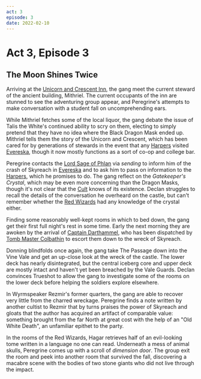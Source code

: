 ```yaml
---
act: 3
episode: 3
date: 2022-02-10
---
```

# Act 3, Episode 3
## The Moon Shines Twice
Arriving at the [Unicorn and Crescent Inn](../../locations/evereska/unicorn-and-crescent-inn.md), the gang meet the current steward of the ancient building, Mithriel. The current occupants of the inn are stunned to see the adventuring group appear, and Peregrine's attempts to make conversation with a student fall on uncomprehending ears.

While Mithriel fetches some of the local liquor, the gang debate the issue of Talis the White's continued ability to scry on them, electing to simply pretend that they have no idea where the Black Dragon Mask ended up. Mithriel tells them the story of the Unicorn and Crescent, which has been cared for by generations of stewards in the event that any [Harpers](../../articles/factions/harpers.md) visited [Evereska](../../locations/evereska.md), though it now mostly functions as a sort of co-op and college bar.

Peregrine contacts the [Lord Sage of Phlan](../../npcs/lord-sage.md) via *sending* to inform him of the crash of Skyreach in [Evereska](../../locations/evereska.md) and to ask him to pass on information to the [Harpers](../../articles/factions/harpers.md), which he promises to do. The gang reflect on the *Gatekeeper's Crystal*, which may be even more concerning than the Dragon Masks, though it's not clear that the [Cult](../../articles/factions/cult-of-the-dragon.md) knows of its existence. Declan struggles to recall the details of the conversation he overheard on the castle, but can't remember whether the [Red Wizards](../../articles/factions/red-wizards-of-thay.md) had any knowledge of the crystal either.

Finding some reasonably well-kept rooms in which to bed down, the gang get their first full night's rest in some time. Early the next morning they are awoken by the arrival of [Captain Darthammel](../../npcs/rhaellen-darthammel.md), who has been dispatched by [Tomb Master Colbathin](../../npcs/kinyon-colbathin.md) to escort them down to the wreck of Skyreach.

Donning blindfolds once again, the gang take The Passage down into the Vine Vale and get an up-close look at the wreck of the castle. The lower deck has nearly disintegrated, but the central iceberg core and upper deck are mostly intact and haven't yet been breached by the Vale Guards. Declan convinces Trueshot to allow the gang to investigate some of the rooms on the lower deck before helping the soldiers explore elsewhere.

In Wyrmspeaker Rezmir's former quarters, the gang are able to recover very little from the charred wreckage. Peregrine finds a note written by another cultist to Rezmir that by turns praises the power of Skyreach and gloats that the author has acquired an artifact of comparable value: something brought from the far North at great cost with the help of an "Old White Death", an unfamiliar epithet to the party.

In the rooms of the Red Wizards, Hagar retrieves half of an evil-looking tome written in a language no one can read. Underneath a mess of animal skulls, Peregrine comes up with a scroll of *dimension door*. The group exit the room and peek into another room that survived the fall, discovering a macabre scene with the bodies of two stone giants who did not live through the impact.